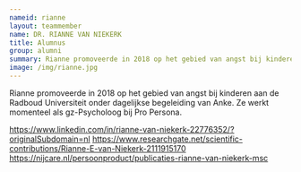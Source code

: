 ```yaml
---
nameid: rianne
layout: teammember
name: DR. RIANNE VAN NIEKERK
title: Alumnus
group: alumni
summary: Rianne promoveerde in 2018 op het gebied van angst bij kinderen aan de Radboud Universiteit onder dagelijkse begeleiding van Anke. Ze werkt momenteel als gz-Psycholoog bij Pro Persona
image: /img/rianne.jpg
---
```


Rianne promoveerde in 2018 op het gebied van angst bij kinderen aan de Radboud Universiteit onder dagelijkse begeleiding van Anke. Ze werkt momenteel als gz-Psycholoog bij Pro Persona.

https://www.linkedin.com/in/rianne-van-niekerk-22776352/?originalSubdomain=nl
https://www.researchgate.net/scientific-contributions/Rianne-E-van-Niekerk-2111915170
https://nijcare.nl/persoonproduct/publicaties-rianne-van-niekerk-msc
